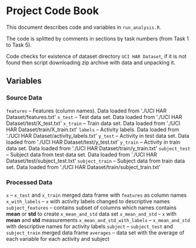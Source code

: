 # Project Code Book
This document describes code and variables in `run_analysis.R`.

The code is splitted by comments in sections by task numbers (from Task 1 to Task 5).

Code checks for existence of dataset directory `UCI HAR Dataset`, if it is not found then script downloading zip archive
with data and unpacking it.

## Variables
### Source Data
`features` – Features (column names). Data loaded from './UCI HAR Dataset/features.txt'
`x_test` – Test data set. Data loaded from './UCI HAR Dataset/test/X_test.txt'
`x_train` – Train data set. Data loaded from './UCI HAR Dataset/train/X_train.txt'
`labels` – Activity labels. Data loaded from './UCI HAR Dataset/activity_labels.txt'
`y_test` – Activity in test data set. Data loaded from './UCI HAR Dataset/test/y_test.txt'
`y_train` – Activity in train data set. Data loaded from './UCI HAR Dataset/train/y_train.txt'
`subject_test` – Subject data from test data set. Data loaded from './UCI HAR Dataset/test/subject_test.txt'
`subject_train` – Subject data from train data set. Data loaded from './UCI HAR Dataset/train/subject_train.txt'

### Processed Data
`x` – `x_test` and `x_train` merged data frame with `features` as column names
`x_with_labels` – `x` with activity labels changed to descriptive names
`subject_features` – contains subset of columns which names contains **mean** or **std** to create `x_mean_and_std` data set
`x_mean_and_std` – `x` with **mean** and **std** measurements
`x_mean_and_std_with_labels` – `x_mean_and_std` with descriptive names for activity labels 
`subject` – `subject_test` and `subject_train` merged data frame
`averages` – data set with the average of each variable for each activity and subject
